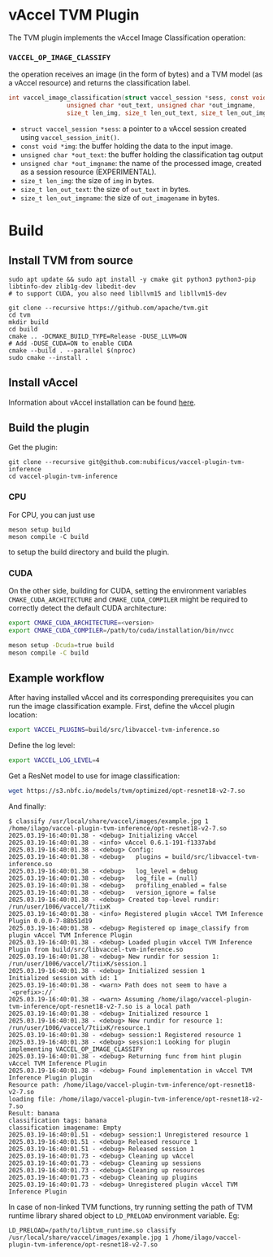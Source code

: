 # vAccel TVM Plugin

The TVM plugin implements the vAccel Image Classification operation:

### `VACCEL_OP_IMAGE_CLASSIFY`
the operation receives an image (in the form of bytes) and a TVM model (as a vAccel resource) and returns the classification label.
```C
int vaccel_image_classification(struct vaccel_session *sess, const void *img,
				unsigned char *out_text, unsigned char *out_imgname,
				size_t len_img, size_t len_out_text, size_t len_out_imgname);
```

- `struct vaccel_session *sess`: a pointer to a vAccel session created using
  `vaccel_session_init()`.
- `const void *img`: the buffer holding the data to the input image.
- `unsigned char *out_text`: the buffer holding the classification tag output
- `unsigned char *out_imgname`: the name of the processed image, created as a
session resource (EXPERIMENTAL).
- `size_t len_img`: the size of `img` in bytes.
- `size_t len_out_text`: the size of `out_text` in bytes.
- `size_t len_out_imgname`: the size of `out_imagename` in bytes.

# Build

## Install TVM from source

```shell
sudo apt update && sudo apt install -y cmake git python3 python3-pip libtinfo-dev zlib1g-dev libedit-dev
# to support CUDA, you also need libllvm15 and libllvm15-dev

git clone --recursive https://github.com/apache/tvm.git
cd tvm
mkdir build
cd build
cmake .. -DCMAKE_BUILD_TYPE=Release -DUSE_LLVM=ON
# Add -DUSE_CUDA=ON to enable CUDA
cmake --build . --parallel $(nproc)
sudo cmake --install .

```
## Install vAccel

Information about vAccel installation can be found [here](https://docs.vaccel.org/quickstart/).

## Build the plugin

Get the plugin:
```shell
git clone --recursive git@github.com:nubificus/vaccel-plugin-tvm-inference
cd vaccel-plugin-tvm-inference
```

### CPU
For CPU, you can just use
```shell
meson setup build
meson compile -C build
```
to setup the build directory and build the plugin.

### CUDA
On the other side, building for CUDA, setting the environment variables `CMAKE_CUDA_ARCHITECTURE` and
`CMAKE_CUDA_COMPILER` might be required to correctly detect the default CUDA
architecture:
```bash
export CMAKE_CUDA_ARCHITECTURE=<version>
export CMAKE_CUDA_COMPILER=/path/to/cuda/installation/bin/nvcc

meson setup -Dcuda=true build
meson compile -C build
```

## Example workflow
After having installed vAccel and its corresponding prerequisites you can run the image classification example. First, define the vAccel plugin location:
```bash
export VACCEL_PLUGINS=build/src/libvaccel-tvm-inference.so
```
Define the log level:
```bash
export VACCEL_LOG_LEVEL=4
```
Get a ResNet model to use for image classification:
```bash
wget https://s3.nbfc.io/models/tvm/optimized/opt-resnet18-v2-7.so
```
And finally:
```shell
$ classify /usr/local/share/vaccel/images/example.jpg 1 /home/ilago/vaccel-plugin-tvm-inference/opt-resnet18-v2-7.so
2025.03.19-16:40:01.38 - <debug> Initializing vAccel
2025.03.19-16:40:01.38 - <info> vAccel 0.6.1-191-f1337abd
2025.03.19-16:40:01.38 - <debug> Config:
2025.03.19-16:40:01.38 - <debug>   plugins = build/src/libvaccel-tvm-inference.so
2025.03.19-16:40:01.38 - <debug>   log_level = debug
2025.03.19-16:40:01.38 - <debug>   log_file = (null)
2025.03.19-16:40:01.38 - <debug>   profiling_enabled = false
2025.03.19-16:40:01.38 - <debug>   version_ignore = false
2025.03.19-16:40:01.38 - <debug> Created top-level rundir: /run/user/1006/vaccel/7tiixK
2025.03.19-16:40:01.38 - <info> Registered plugin vAccel TVM Inference Plugin 0.0.0-7-88b51d19
2025.03.19-16:40:01.38 - <debug> Registered op image_classify from plugin vAccel TVM Inference Plugin
2025.03.19-16:40:01.38 - <debug> Loaded plugin vAccel TVM Inference Plugin from build/src/libvaccel-tvm-inference.so
2025.03.19-16:40:01.38 - <debug> New rundir for session 1: /run/user/1006/vaccel/7tiixK/session.1
2025.03.19-16:40:01.38 - <debug> Initialized session 1
Initialized session with id: 1
2025.03.19-16:40:01.38 - <warn> Path does not seem to have a `<prefix>://`
2025.03.19-16:40:01.38 - <warn> Assuming /home/ilago/vaccel-plugin-tvm-inference/opt-resnet18-v2-7.so is a local path
2025.03.19-16:40:01.38 - <debug> Initialized resource 1
2025.03.19-16:40:01.38 - <debug> New rundir for resource 1: /run/user/1006/vaccel/7tiixK/resource.1
2025.03.19-16:40:01.38 - <debug> session:1 Registered resource 1
2025.03.19-16:40:01.38 - <debug> session:1 Looking for plugin implementing VACCEL_OP_IMAGE_CLASSIFY
2025.03.19-16:40:01.38 - <debug> Returning func from hint plugin vAccel TVM Inference Plugin
2025.03.19-16:40:01.38 - <debug> Found implementation in vAccel TVM Inference Plugin plugin
Resource path: /home/ilago/vaccel-plugin-tvm-inference/opt-resnet18-v2-7.so
loading file: /home/ilago/vaccel-plugin-tvm-inference/opt-resnet18-v2-7.so
Result: banana
classification tags: banana
classification imagename: Empty
2025.03.19-16:40:01.51 - <debug> session:1 Unregistered resource 1
2025.03.19-16:40:01.51 - <debug> Released resource 1
2025.03.19-16:40:01.51 - <debug> Released session 1
2025.03.19-16:40:01.73 - <debug> Cleaning up vAccel
2025.03.19-16:40:01.73 - <debug> Cleaning up sessions
2025.03.19-16:40:01.73 - <debug> Cleaning up resources
2025.03.19-16:40:01.73 - <debug> Cleaning up plugins
2025.03.19-16:40:01.73 - <debug> Unregistered plugin vAccel TVM Inference Plugin
```

In case of non-linked TVM functions, try running setting the path of TVM runtime library shared object to `LD_PRELOAD` environment variable. Eg:
```shell
LD_PRELOAD=/path/to/libtvm_runtime.so classify /usr/local/share/vaccel/images/example.jpg 1 /home/ilago/vaccel-plugin-tvm-inference/opt-resnet18-v2-7.so
```
